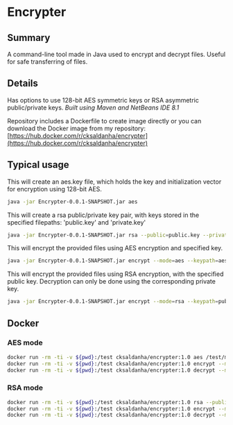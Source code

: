 # Encrypter

## Summary 
A command-line tool made in Java used to encrypt and decrypt files. Useful for safe transferring of files.

## Details
Has options to use 128-bit AES symmetric keys or RSA asymmetric public/private keys.
_Built using Maven and NetBeans IDE 8.1_

Repository includes a Dockerfile to create image directly or you can download the Docker image from my repository:
[https://hub.docker.com/r/cksaldanha/encrypter](https://hub.docker.com/r/cksaldanha/encrypter)

## Typical usage
This will create an aes.key file, which holds the key and initialization vector for encryption using 128-bit AES.
```sh
java -jar Encrypter-0.0.1-SNAPSHOT.jar aes
```

This will create a rsa public/private key pair, with keys stored in the specified filepaths: 'public.key' and 'private.key'
```sh
java -jar Encrypter-0.0.1-SNAPSHOT.jar rsa --public=public.key --private=private.key
```

This will encrypt the provided files using AES encryption and specified key.
```sh
java -jar Encrypter-0.0.1-SNAPSHOT.jar encrypt --mode=aes --keypath=aes.key file1 [file2] [file3]
```

This will encrypt the provided files using RSA encryption, with the specified public key. Decryption can only be done
using the corresponding private key.
```sh
java -jar Encrypter-0.0.1-SNAPSHOT.jar encrypt --mode=rsa --keypath=public.key --type=public [file1] [file2] [file3]
```

## Docker
### AES mode
```sh
docker run -rm -ti -v ${pwd}:/test cksaldanha/encrypter:1.0 aes /test/my_aes.key
docker run -rm -ti -v ${pwd}:/test cksaldanha/encrypter:1.0 encrypt --mode=aes --keypath=/test/my_aes.key file1.txt
docker run -rm -ti -v ${pwd}:/test cksaldanha/encrypter:1.0 decrypt --mode=aes --keypath=/test/my_aes.key file1.secure
```

### RSA mode
```sh
docker run -rm -ti -v ${pwd}:/test cksaldanha/encrypter:1.0 rsa --public=/test/my_public.key --private=/test/my_private.key
docker run -rm -ti -v ${pwd}:/test cksaldanha/encrypter:1.0 encrypt --mode=rsa --type=public --keypath=/test/my_public.key file1.txt
docker run -rm -ti -v ${pwd}:/test cksaldanha/encrypter:1.0 decrypt --mode=rsa --type=private --keypath=/test/my_private.key file1.secure
```
